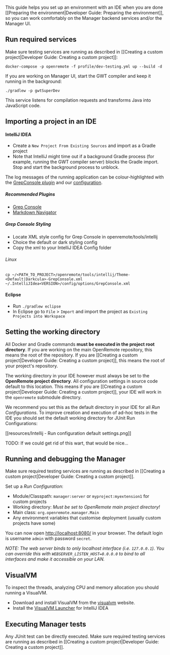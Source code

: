 This guide helps you set up an environment with an IDE when you are done [[Preparing the environment|Developer Guide: Preparing the environment]], so you can work comfortably on the Manager backend services and/or the Manager UI.

## Run required services

Make sure testing services are running as described in [[Creating a custom project|Developer Guide: Creating a custom project]]:

```
docker-compose -p openremote -f profile/dev-testing.yml up --build -d
```

If you are working on Manager UI, start the GWT compiler and keep it running in the background:

```
./gradlew -p gwtSuperDev
```

This service listens for compilation requests and transforms Java into JavaScript code.

## Importing a project in an IDE

#### IntelliJ IDEA

- Create a `New Project From Existing Sources` and import as a Gradle project
- Note that IntelliJ might time out if a background Gradle process (for example, running the GWT compiler server) blocks the Gradle import. Stop and start the background process to unblock.

The log messages of the running application can be colour-highlighted with the [GrepConsole plugin](https://plugins.jetbrains.com/plugin/7125-grep-console) and our [configuration](https://gist.github.com/christianbauer/9cd3ef6a871c2a3472bd70a216f3eb14).

##### Recommended Plugins
- [Grep Console](https://plugins.jetbrains.com/plugin/7125-grep-console)
- [Markdown Navigator](https://plugins.jetbrains.com/plugin/7896-markdown-navigator)

##### Grep Console Styling
- Locate XML style config for Grep Console in openremote/tools/intellij
- Choice the default or dark styling config
- Copy the xml to your IntelliJ IDEA Config folder 

###### Linux
```
cp ~/<PATH_TO_PROJECT>/openremote/tools/intellij/Theme-<Default|Darkcula>-GrepConsole.xml ~/.IntelliJIdea<VERSION>/config/options/GrepConsole.xml
```


#### Eclipse

- Run `./gradlew eclipse`
- In Eclipse go to `File` > `Import` and import the project as `Existing Projects into Workspace`

## Setting the working directory

All Docker and Gradle commands **must be executed in the project root directory**. If you are working on the main OpenRemote repository, this means the root of the repository. If you are [[Creating a custom project|Developer Guide: Creating a custom project]], this means the root of your project's repository.

The working directory in your IDE however must always be set to the **OpenRemote project directory**. All configuration settings in source code default to this location. This means if you are [[Creating a custom project|Developer Guide: Creating a custom project]], your IDE will work in the `openremote` submodule directory.

We recommend you set this as the default directory in your IDE for all *Run Configurations*. To improve creation and execution of ad-hoc tests in the IDE you should set the default working directory for JUnit Run Configurations:

[[resources/Intellij - Run configuration default settings.png]]

TODO: If we could get rid of this wart, that would be nice...

## Running and debugging the Manager

Make sure required testing services are running as described in [[Creating a custom project|Developer Guide: Creating a custom project]].

Set up a *Run Configuration*:

- Module/Classpath: `manager:server` or `myproject:myextension1` for custom projects
- Working directory: *Must be set to OpenRemote main project directory!*
- Main class: `org.openremote.manager.Main`
- Any environment variables that customise deployment (usually custom projects have some)

You can now open [http://localhost:8080/](http://localhost:8080/) in your browser. The default login is username `admin` with password `secret`.

*NOTE: The web server binds to only localhost interface (i.e. `127.0.0.1`). You can override this with `WEBSERVER_LISTEN_HOST=0.0.0.0` to bind to all interfaces and make it accessible on your LAN.*

## VisualVM
To inspect the threads, analyzing CPU and memory allocation you should running a VisualVM.

- Download and install VisualVM from the [visualvm](https://visualvm.github.io/) website.
- Install the [VisualVM Launcher](https://plugins.jetbrains.com/plugin/7115-visualvm-launcher) for IntelliJ IDEA

## Executing Manager tests

Any JUnit test can be directly executed. Make sure required testing services are running as described in [[Creating a custom project|Developer Guide: Creating a custom project]].

